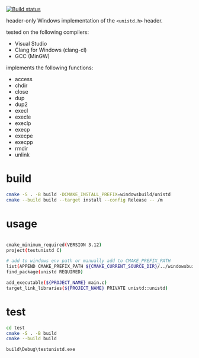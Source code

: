 [![Build status](https://ci.appveyor.com/api/projects/status/xvvs61dleihfd0w4?svg=true)](https://ci.appveyor.com/project/SSE4/unistd-h)

header-only Windows implementation of the `<unistd.h>` header.

tested on the following compilers:
- Visual Studio
- Clang for Windows (clang-cl)
- GCC (MinGW)

implements the following functions:
- access
- chdir
- close
- dup
- dup2
- execl
- execle
- execlp
- execp
- execpe
- execpp
- rmdir
- unlink


# build

```bash
cmake -S . -B build -DCMAKE_INSTALL_PREFIX=windowsbuild/unistd
cmake --build build --target install --config Release -- /m
```

# usage

```bash

cmake_minimum_required(VERSION 3.12)
project(testunistd C)

# add to windows env path or manually add to CMAKE_PREFIX_PATH
list(APPEND CMAKE_PREFIX_PATH ${CMAKE_CURRENT_SOURCE_DIR}/../windowsbuild/unistd)
find_package(unistd REQUIRED)

add_executable(${PROJECT_NAME} main.c)
target_link_libraries(${PROJECT_NAME} PRIVATE unistd::unistd)

```

# test

```bash
cd test
cmake -S . -B build
cmake --build build

build\Debug\testunistd.exe
```